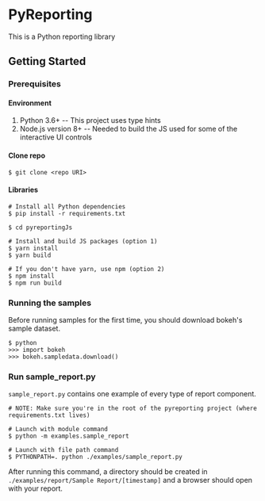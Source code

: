 # PyReporting
This is a Python reporting library 

## Getting Started

### Prerequisites

#### Environment
1) Python 3.6+ -- This project uses type hints 
1) Node.js version 8+ -- Needed to build the JS used for some of the interactive UI controls

#### Clone repo

    $ git clone <repo URI>


#### Libraries

    # Install all Python dependencies
    $ pip install -r requirements.txt
    
    $ cd pyreportingJs

    # Install and build JS packages (option 1)    
    $ yarn install
    $ yarn build
    
    # If you don't have yarn, use npm (option 2)
    $ npm install
    $ npm run build

### Running the samples
Before running samples for the first time, you should download bokeh's sample dataset.

    $ python
    >>> import bokeh
    >>> bokeh.sampledata.download()

### Run sample_report.py
`sample_report.py` contains one example of every type of report component.

    # NOTE: Make sure you're in the root of the pyreporting project (where requirements.txt lives) 

    # Launch with module command
    $ python -m examples.sample_report

    # Launch with file path command
    $ PYTHONPATH=. python ./examples/sample_report.py

After running this command, a directory should be created in `./examples/report/Sample Report/[timestamp]` and 
a browser should open with your report.
